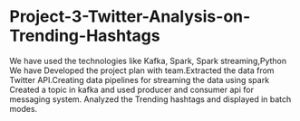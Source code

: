 # Project-3-Twitter-Analysis-on-Trending-Hashtags
We have used the technologies like Kafka, Spark, Spark streaming,Python We have Developed the project plan with team.Extracted the data from Twitter API.Creating data pipelines for streaming the data using spark Created a topic in kafka and used producer and consumer api for messaging system. Analyzed the Trending hashtags and displayed in batch modes.
